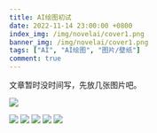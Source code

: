 ```yaml
---
title: AI绘图初试
date: 2022-11-14 23:00:00 +0800
index_img: /img/novelai/cover1.png
banner_img: /img/novelai/cover1.png
tags: ["AI", "AI绘图", "图片/壁纸"]
comment: true
---
```

<!--more-->
文章暂时没时间写，先放几张图片吧。

![](/img/novelai/1001.png)
<!-- {% note primary %}
### 提示词
<p>(((masterpiece))), (((best quality))), ((ultra-detailed)), (illustration),beautiful detailed sky ,night,stars,(1girl)((an extremely delicate and beautiful girl)),red eyes,dramatic angle,small breasts,(((full body))),hood,cold face and white shirt,(((long white hair))),(red hair),(red plum blossom),((winter)),(((snowflakes))){{{{{{detailed cute anime face}}}}}},cinmatic lighting,((red and white flowers))，hairs between eyes, expressionless, young girl,(((Facing the lens))),(starry sky),((Beautiful face)),((full body)),(sitting),depth_of_field,((colorful)),scenery,hair_flower,lantern,christmas,(starfall)</p>
{% endnote %}

{% note warning %}
### 负面提示词
<p>(((ugly))),(((duplicate))),((morbid)),((mutilated)),(((tranny))),mutated hands,(((poorly drawn hands))),blurry,((bad anatomy)),(((bad proportions))),extra limbs,cloned face,(((disfigured))),(((more than 2 nipples))),((((missing arms)))),(((extra legs))),mutated hands,(((((fused fingers))))),(((((too many fingers))))),(((unclear eyes))),lowers,bad anatomy,bad hands,text,error,missing fingers,extra digit,fewer digits,cropped,worst quality,low quality,normal quality,jpeg artifacts,signature,watermark,username,blurry,bad feet，text font ui,malformed hands,long neck,missing limb,(mutated hand and finger: 1.5),(long body: 1.3),(mutation poorly drawn: 1.2),disfigured,malformed mutated,multiple breasts,futa,yaoi</p>
{% endnote %}

{% note info %}
### 其他参数
<p>Steps: 40, Sampler: Euler a, CFG scale: 7, Seed: 1045521239, Size: 1088x704, Model hash: 6569e224, Clip skip: 2, ENSD: 31337</p>
{% endnote %}

![](/img/novelai/1002.png)
{% note primary %}
### 提示词
<p>...</p>
{% endnote %}-->

![](/img/novelai/1002.png)
![](/img/novelai/1003.png)
![](/img/novelai/1004.png)
![](/img/novelai/1005.png)
![](/img/novelai/1006.png)